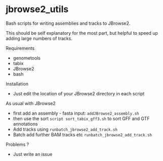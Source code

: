 # jbrowse2_utils
Bash scripts for writing assemblies and tracks to JBrowse2.

This should be self explanatory for the most part, but helpful to speed up adding large numbers of tracks.

Requirements
 * genometools
 * tabix
 * JBrowse2
 * bash

Installation
 * Just edit the location of your JBrowse2 directory in each script

As usual with JBrowse2
 * first add an assembly - fasta input: `addJBrowse2_assembly.sh`
 * then use the sort `script sort_tabix_gff3.sh` to sort GFF and GTF annotations 
 * Add tracks using `runbatch_jbrowse2_add_track.sh`
 * Batch add further BAM tracks etc `runbatch_jbrowse2_add_track.sh`


Problems ? 
- Just write an issue
